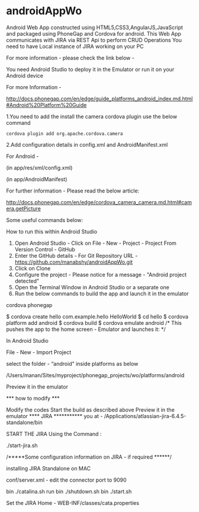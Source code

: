 # androidAppWo
Android Web App constructed using HTML5,CSS3,AngularJS,JavaScript and packaged using PhoneGap and Cordova for android.
This Web App communicates with JIRA via REST Api to perform CRUD Operations
You need to have Local instance of JIRA working on your PC

For more information - please check the link below -

You need Android Studio to deploy it in the Emulator or run it on your Android device

For more Information -

http://docs.phonegap.com/en/edge/guide_platforms_android_index.md.html#Android%20Platform%20Guide

1.You need to add the install the camera cordova plugin
	use the below command

	cordova plugin add org.apache.cordova.camera
	
2.Add configuration details in config.xml and  AndroidManifest.xml

For Android - 

(in app/res/xml/config.xml)
<feature name="Camera">
    <param name="android-package" value="org.apache.cordova.camera.CameraLauncher" />
</feature>


(in app/AndroidManifest)
<uses-permission android:name="android.permission.WRITE_EXTERNAL_STORAGE" />

For further information - Please read the below article:

http://docs.phonegap.com/en/edge/cordova_camera_camera.md.html#camera.getPicture

Some useful commands below:

How to run this within Android Studio
1. Open Android Studio - Click on File - New - Project - Project From Version Control - GitHub
2. Enter the GitHub details - For Git Repository URL - https://github.com/manabshy/androidAppWo.git
3. Click on Clone
4. Configure the project - Please notice for a message  - "Android project detected"
5. Open the Terminal Window in Android Studio or a separate one
6. Run the below commands to build the app and launch it in the emulator


cordova phonegap

$ cordova create hello com.example.hello HelloWorld
$ cd hello
$ cordova platform add android
$ cordova build
$ cordova emulate android   /* This pushes the app to the home screen - Emulator and launches it: */

In Android Studio

File - New - Import Project

select the folder - “android" inside platforms as below

/Users/manan/Sites/myproject/phonegap_projects/wo/platforms/android

Preview it in the emulator

*** how to modify ***

Modify the codes
Start the build as described above
Preview it in the emulator
**** JIRA ***********
you at - /Applications/atlassian-jira-6.4.5-standalone/bin

START THE JIRA Using the Command :

 ./start-jira.sh

/*****Some configuration information on JIRA - if required ******/

installing JIRA Standalone on MAC

conf/server.xml - edit the connector port to 9090

bin ./catalina.sh run
bin ./shutdown.sh
bin ./start.sh

Set the JIRA Home - WEB-INF/classes/cata.properties

 
